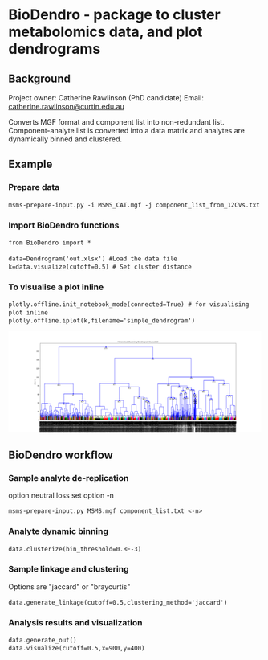 # BioDendro - package to cluster metabolomics data, and plot dendrograms

## Background
Project owner: Catherine Rawlinson (PhD candidate)
Email: catherine.rawlinson@curtin.edu.au

Converts MGF format and component list into non-redundant list.
Component-analyte list is converted into a data matrix and analytes are dynamically binned and clustered.

## Example


### Prepare data 
```
msms-prepare-input.py -i MSMS_CAT.mgf -j component_list_from_12CVs.txt 
```
### Import BioDendro functions
```
from BioDendro import *

data=Dendrogram('out.xlsx') #Load the data file
k=data.visualize(cutoff=0.5) # Set cluster distance 
```
### To visualise a plot inline
```
plotly.offline.init_notebook_mode(connected=True) # for visualising plot inline
plotly.offline.iplot(k,filename='simple_dendrogram')
```

![Scheme](cluster-d10.png "Clustering")

## BioDendro workflow

### Sample analyte de-replication

option neutral loss set option -n
```
msms-prepare-input.py MSMS.mgf component_list.txt <-n>
```

### Analyte dynamic binning

```
data.clusterize(bin_threshold=0.8E-3)
```

### Sample linkage and clustering
Options are "jaccard" or "braycurtis"
```
data.generate_linkage(cutoff=0.5,clustering_method='jaccard')
```

### Analysis results and visualization

```
data.generate_out()
data.visualize(cutoff=0.5,x=900,y=400)
```
